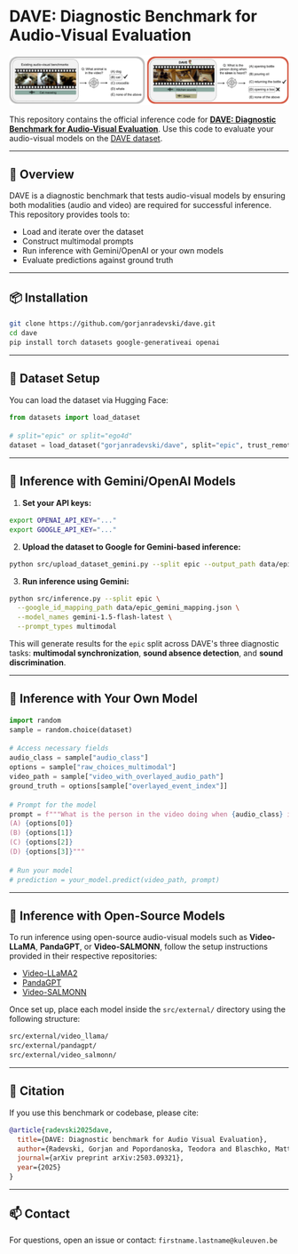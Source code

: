 # DAVE: Diagnostic Benchmark for Audio-Visual Evaluation

![Overview of DAVE](./data/assets/teaser.png)

This repository contains the official inference code for **[DAVE: Diagnostic Benchmark for Audio-Visual Evaluation](https://arxiv.org/abs/2503.09321)**. Use this code to evaluate your audio-visual models on the [DAVE dataset](https://huggingface.co/datasets/gorjanradevski/dave).

---

## 🧩 Overview

DAVE is a diagnostic benchmark that tests audio-visual models by ensuring both modalities (audio and video) are required for successful inference. This repository provides tools to:

- Load and iterate over the dataset
- Construct multimodal prompts
- Run inference with Gemini/OpenAI or your own models
- Evaluate predictions against ground truth

---

## 📦 Installation

```bash
git clone https://github.com/gorjanradevski/dave.git
cd dave
pip install torch datasets google-generativeai openai
````

---

## 📂 Dataset Setup

You can load the dataset via Hugging Face:

```python
from datasets import load_dataset

# split="epic" or split="ego4d"
dataset = load_dataset("gorjanradevski/dave", split="epic", trust_remote_code=True)
```

---

## 🚀 Inference with Gemini/OpenAI Models

1. **Set your API keys:**

```bash
export OPENAI_API_KEY="..."
export GOOGLE_API_KEY="..."
```

2. **Upload the dataset to Google for Gemini-based inference:**

```bash
python src/upload_dataset_gemini.py --split epic --output_path data/epic_gemini_mapping.json
```

3. **Run inference using Gemini:**

```bash
python src/inference.py --split epic \
  --google_id_mapping_path data/epic_gemini_mapping.json \
  --model_names gemini-1.5-flash-latest \
  --prompt_types multimodal
```

This will generate results for the `epic` split across DAVE's three diagnostic tasks: **multimodal synchronization**, **sound absence detection**, and **sound discrimination**.

---

## 🧪 Inference with Your Own Model

```python
import random
sample = random.choice(dataset)

# Access necessary fields
audio_class = sample["audio_class"]
options = sample["raw_choices_multimodal"]
video_path = sample["video_with_overlayed_audio_path"]
ground_truth = options[sample["overlayed_event_index"]]

# Prompt for the model
prompt = f"""What is the person in the video doing when {audio_class} is heard? Choose one:
(A) {options[0]}
(B) {options[1]}
(C) {options[2]}
(D) {options[3]}"""

# Run your model
# prediction = your_model.predict(video_path, prompt)
```
---

## 🐍 Inference with Open-Source Models

To run inference using open-source audio-visual models such as **Video-LLaMA**, **PandaGPT**, or **Video-SALMONN**, follow the setup instructions provided in their respective repositories:

* [Video-LLaMA2](https://github.com/DAMO-NLP-SG/VideoLLaMA2)
* [PandaGPT](https://github.com/yxuansu/PandaGPT)
* [Video-SALMONN](https://github.com/bytedance/SALMONN/blob/main/video_salmonn)

Once set up, place each model inside the `src/external/` directory using the following structure:

```bash
src/external/video_llama/
src/external/pandagpt/
src/external/video_salmonn/
```

---

## 📄 Citation

If you use this benchmark or codebase, please cite:

```bibtex
@article{radevski2025dave,
  title={DAVE: Diagnostic benchmark for Audio Visual Evaluation},
  author={Radevski, Gorjan and Popordanoska, Teodora and Blaschko, Matthew B and Tuytelaars, Tinne},
  journal={arXiv preprint arXiv:2503.09321},
  year={2025}
}
```

---

## 📫 Contact

For questions, open an issue or contact: `firstname.lastname@kuleuven.be`